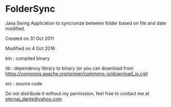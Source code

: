 # FolderSync
Java Swing Application to syncronize between folder based on file and date modified.

Created on 31 Oct 2011

Modified on 4 Oct 2016

bin : compiled binary

lib : dependency library to binary (or you can download  from https://commons.apache.org/proper/commons-io/download_io.cgi)

src : source code

Do not distribute it without my permission, feel free to contact me at eternal_dante@yahoo.com
